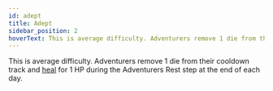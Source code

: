 ```yaml
---
id: adept
title: Adept
sidebar_position: 2
hoverText: This is average difficulty. Adventurers remove 1 die from their cooldown track and [heal](/docs/all/glossary/healing) for 1 HP during the Adventurers Rest step at the end of each day.
---
```


This is average difficulty. Adventurers remove 1 die from their cooldown track and [heal](/docs/all/glossary/healing) for 1 HP during the Adventurers Rest step at the end of each day.
